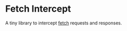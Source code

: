 # Fetch Intercept

A tiny library to intercept [fetch](https://developer.mozilla.org/en-US/docs/Web/API/Fetch_API) requests and responses.
